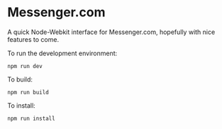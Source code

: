 # Messenger.com

A quick Node-Webkit interface for Messenger.com, hopefully with nice features to come.

To run the development environment:

    npm run dev
    
To build:

    npm run build
    
To install:

    npm run install
